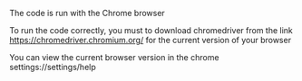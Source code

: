 The code is run with the Сhrome browser

To run the code correctly, you must to download chromedriver from the link 
https://chromedriver.chromium.org/ for the current version of your browser

You can view the current browser version in the chrome
settings://settings/help
